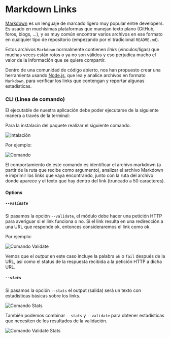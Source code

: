 # Markdown Links

[Markdown](https://es.wikipedia.org/wiki/Markdown) es un lenguaje de marcado
ligero muy popular entre developers. Es usado en muchísimas plataformas que
manejan texto plano (GitHub, foros, blogs, ...), y es muy común
encontrar varios archivos en ese formato en cualquier tipo de repositorio
(empezando por el tradicional `README.md`).

Estos archivos `Markdown` normalmente contienen _links_ (vínculos/ligas) que
muchas veces están rotos o ya no son válidos y eso perjudica mucho el valor de
la información que se quiere compartir.

Dentro de una comunidad de código abierto, nos han propuesto crear una
herramienta usando [Node.js](https://nodejs.org/), que lea y analice archivos
en formato `Markdown`, para verificar los links que contengan y reportar
algunas estadísticas.

### CLI (Línea de comando)

El ejecutable de nuestra aplicación debe poder ejecutarse de la siguiente
manera a través de la terminal:

Para la instalacin del paquete realizar el siguiente comando.

![intalación](https://scontent.flim15-2.fna.fbcdn.net/v/t1.15752-9/40337148_295654604575946_1756004216557535232_n.jpg?_nc_cat=0&oh=fe5f5ba47f416557c6f0a0ed20bb6802&oe=5BF577AE)

Por ejemplo:

![Comando](https://scontent.flim15-2.fna.fbcdn.net/v/t1.15752-9/40291367_291476788317558_6832892118638264320_n.jpg?_nc_cat=0&oh=97261c378ee9def6892ff2489f234518&oe=5C000A93)


El comportamiento de este comando es identificar el archivo markdown (a partir de la ruta que recibe como
argumento), analizar el archivo Markdown e imprimir los links que vaya
encontrando, junto con la ruta del archivo donde aparece y el texto
que hay dentro del link (truncado a 50 caracteres).


#### Options

##### `--validate`

Si pasamos la opción `--validate`, el módulo debe hacer una petición HTTP para
averiguar si el link funciona o no. Si el link resulta en una redirección a una
URL que responde ok, entonces consideraremos el link como ok.

Por ejemplo:

![Comando Validate ](https://scontent.flim15-2.fna.fbcdn.net/v/t1.15752-9/40310617_304931830282025_8250143593021308928_n.jpg?_nc_cat=0&oh=caaaf4be900a1f12b59d9ceb0bd5043d&oe=5C037131)


Vemos que el _output_ en este caso incluye la palabra `ok` o `fail` después de
la URL, así como el status de la respuesta recibida a la petición HTTP a dicha
URL.

##### `--stats`

Si pasamos la opción `--stats` el output (salida) será un texto con estadísticas
básicas sobre los links.

![Comando Stats ](https://scontent.flim15-2.fna.fbcdn.net/v/t1.15752-9/40321055_331904064218281_8763260045929480192_n.jpg?_nc_cat=0&oh=629ae9d50335dee7d9522b7b795e2698&oe=5BFD48A1)

También podemos combinar `--stats` y `--validate` para obtener estadísticas que
necesiten de los resultados de la validación.

![Comando Validate Stats](https://scontent.flim15-2.fna.fbcdn.net/v/t1.15752-9/40361859_455029035017455_8726487175891255296_n.jpg?_nc_cat=0&oh=81f86e1630ff7c2b0cbb9040872a3e29&oe=5BFEC9BE)


